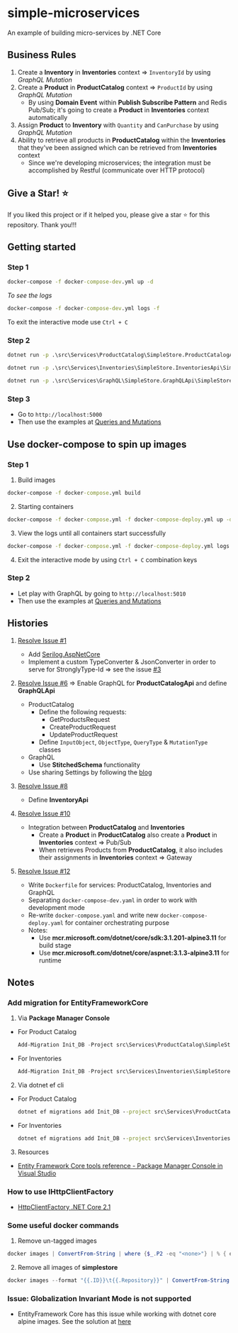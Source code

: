 # simple-microservices

An example of building micro-services by .NET Core

## Business Rules

1. Create a **Inventory** in **Inventories** context => `InventoryId` by using _GraphQL Mutation_
2. Create a **Product** in **ProductCatalog** context => `ProductId` by using _GraphQL Mutation_
    - By using **Domain Event** within **Publish Subscribe Pattern** and Redis Pub/Sub; it's going to create a **Product** in **Inventories** context automatically
4. Assign **Product** to **Inventory** with `Quantity` and `CanPurchase` by using _GraphQL Mutation_
5. Ability to retrieve all products in **ProductCatalog** within the **Inventories** that they've been assigned which can be retrieved from **Inventories** context
    - Since we're developing microservices; the integration must be accomplished by Restful (communicate over HTTP protocol)

## Give a Star! :star:

If you liked this project or if it helped you, please give a star :star: for this repository. Thank you!!!

## Getting started

### Step 1

```cmd
docker-compose -f docker-compose-dev.yml up -d
```

_To see the logs_

```cmd
docker-compose -f docker-compose-dev.yml logs -f
```

To exit the interactive mode use `Ctrl + C`

### Step 2

```cmd
dotnet run -p .\src\Services\ProductCatalog\SimpleStore.ProductCatalogApi\SimpleStore.ProductCatalogApi.csproj
```

```cmd
dotnet run -p .\src\Services\Inventories\SimpleStore.InventoriesApi\SimpleStore.InventoriesApi.csproj
```

```cmd
dotnet run -p .\src\Services\GraphQL\SimpleStore.GraphQLApi\SimpleStore.GraphQLApi.csproj
```

### Step 3

- Go to `http://localhost:5000`
- Then use the examples at [Queries and Mutations](QueriesAndMutations.md)

## Use docker-compose to spin up images

### Step 1

1. Build images

```cmd
docker-compose -f docker-compose.yml build
```

2. Starting containers

```cmd
docker-compose -f docker-compose.yml -f docker-compose-deploy.yml up -d
```

3. View the logs until all containers start successfully

```cmd
docker-compose -f docker-compose.yml -f docker-compose-deploy.yml logs -f
```

4. Exit the interactive mode by using `Ctrl + C` combination keys

### Step 2

- Let play with GraphQL by going to `http://localhost:5010`
- Then use the examples at [Queries and Mutations](QueriesAndMutations.md)

## Histories

1. [Resolve Issue #1](https://github.com/kimcu-on-thenet/simple-microservices/issues/1)
    - Add [Serilog.AspNetCore](https://github.com/serilog/serilog-aspnetcore)
    - Implement a custom TypeConverter & JsonConverter in order to serve for StronglyType-Id => see the issue [#3](https://github.com/kimcu-on-thenet/simple-microservices/issues/3)

2. [Resolve Issue #6](https://github.com/kimcu-on-thenet/simple-microservices/issues/6) => Enable GraphQL for **ProductCatalogApi** and define **GraphQLApi**
    - ProductCatalog
        - Define the following requests:
          - GetProductsRequest
          - CreateProductRequest
          - UpdateProductRequest
        - Define `InputObject`, `ObjectType`, `QueryType` & `MutationType` classes
    - GraphQL
        - Use **StitchedSchema** functionality
    - Use sharing Settings by following the [blog](https://andrewlock.net/sharing-appsettings-json-configuration-files-between-projects-in-asp-net-core/)

3. [Resolve Issue #8](https://github.com/kimcu-on-thenet/simple-microservices/issues/8)
    - Define **InventoryApi**

4. [Resolve Issue #10](https://github.com/kimcu-on-thenet/simple-microservices/issues/10)
    - Integration between **ProductCatalog** and **Inventories**
        - Create a **Product** in **ProductCatalog** also create a **Product** in **Inventories** context => Pub/Sub
        - When retrieves Products from **ProductCatalog**, it also includes their assignments in **Inventories** context => Gateway

5. [Resolve Issue #12](https://github.com/kimcu-on-thenet/simple-microservices/issues/12)
    - Write `Dockerfile` for services: ProductCatalog, Inventories and GraphQL
    - Separating `docker-compose-dev.yaml` in order to work with development mode
    - Re-write `docker-compose.yaml` and write new `docker-compose-deploy.yaml` for container orchestrating purpose
    - Notes:
        - Use **mcr.microsoft.com/dotnet/core/sdk:3.1.201-alpine3.11** for build stage
        - Use **mcr.microsoft.com/dotnet/core/aspnet:3.1.3-alpine3.11** for runtime
 

## Notes

### Add migration for EntityFrameworkCore

1. Via **Package Manager Console**

- For Product Catalog

    ```powershell
    Add-Migration Init_DB -Project src\Services\ProductCatalog\SimpleStore.ProductCatalog.Infrastructure.EfCore -StartupProject src\Services\ProductCatalog\SimpleStore.ProductCatalogApi
    ```

- For Inventories

    ```powershell
    Add-Migration Init_DB -Project src\Services\Inventories\SimpleStore.Inventories.Infrastructure.EfCore -StartupProject src\Services\Inventories\SimpleStore.InventoriesApi
    ```

2. Via dotnet ef cli

- For Product Catalog

    ```cmd
    dotnet ef migrations add Init_DB --project src\Services\ProductCatalog\SimpleStore.ProductCatalog.Infrastructure.EfCore --startup-project src\Services\ProductCatalog\SimpleStore.ProductCatalogApi
    ```

- For Inventories

    ```cmd
    dotnet ef migrations add Init_DB --project src\Services\Inventories\SimpleStore.Inventories.Infrastructure.EfCore --startup-project src\Services\Inventories\SimpleStore.InventoriesApi
    ```

3. Resources

- [Entity Framework Core tools reference - Package Manager Console in Visual Studio](https://docs.microsoft.com/en-us/ef/core/miscellaneous/cli/powershell)

### How to use IHttpClientFactory

- [HttpClientFactory .NET Core 2.1](https://danieldonbavand.com/httpclientfactory-net-core-2-1/)

### Some useful docker commands

1. Remove un-tagged images

```powershell
docker images | ConvertFrom-String | where {$_.P2 -eq "<none>"} | % { docker rmi $_.P3 -f}
```

2. Remove all images of **simplestore**

```powershell
docker images --format "{{.ID}}\t{{.Repository}}" | ConvertFrom-String | where { $_.P2 -match 'simplestore-' } | % { docker rmi $_.P1 }
```

### Issue: Globalization Invariant Mode is not supported

- EntityFramework Core has this issue while working with dotnet core alpine images. See the solution at [here](https://github.com/dotnet/efcore/issues/18025)